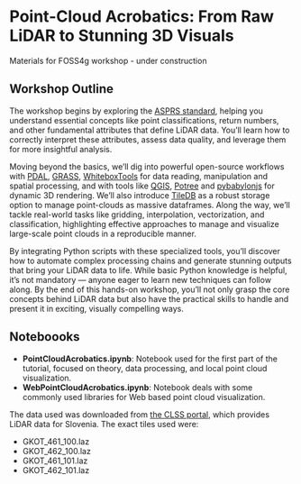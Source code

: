 # Point-Cloud Acrobatics: From Raw LiDAR to Stunning 3D Visuals
Materials for FOSS4g workshop - under construction

## Workshop Outline  
The workshop begins by exploring the [ASPRS standard](https://www.asprs.org/revisions-to-the-asprs-positional-accuracy-standards-for-geospatial-data-2023), helping you understand essential concepts like point classifications, return numbers, and other fundamental attributes that define LiDAR data. You’ll learn how to correctly interpret these attributes, assess data quality, and leverage them for more insightful analysis.

Moving beyond the basics, we’ll dig into powerful open-source workflows with [PDAL](https://pdal.io/), [GRASS](https://grass.osgeo.org/), [WhiteboxTools](https://www.whiteboxgeo.com/) for data reading, manipulation and  spatial processing, and with tools like [QGIS](https://www.qgis.org/), [Potree](https://potree.github.io/) and [pybabylonjs](https://github.com/TileDB-Inc/TileDB-PyBabylonJS) for dynamic 3D rendering. We’ll also introduce [TileDB](https://docs.tiledb.com/main) as a robust storage option to manage point-clouds as massive dataframes. Along the way, we’ll tackle real-world tasks like gridding, interpolation, vectorization, and classification, highlighting  effective approaches to manage and visualize large-scale point clouds in a reproducible manner.

By integrating Python scripts with these specialized tools, you’ll discover how to automate complex processing chains and generate stunning outputs that bring your LiDAR data to life. While basic Python knowledge is helpful, it’s not mandatory — anyone eager to learn new techniques can follow along. By the end of this hands-on workshop, you’ll not only grasp the core concepts behind LiDAR data but also have the practical skills to handle and present it in exciting, visually compelling ways.

## Noteboooks
- **PointCloudAcrobatics.ipynb**: Notebook used for the first part of the tutorial, focused on theory, data processing, and local point cloud visualization.
- **WebPointCloudAcrobatics.ipynb**: Notebook deals with some commonly used libraries for Web based point cloud visualization.

The data used was downloaded from [the CLSS portal](https://www.clss.si), which provides LiDAR data for Slovenia. The exact tiles used were:
- GKOT_461_100.laz
- GKOT_462_100.laz
- GKOT_461_101.laz
- GKOT_462_101.laz
